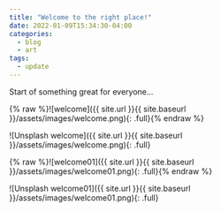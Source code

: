 ```yaml
---
title: "Welcome to the right place!"
date: 2022-01-09T15:34:30-04:00
categories:
  - blog
  - art
tags:
  - update
---
```


Start of something great for everyone...


{% raw %}![welcome]({{ site.url }}{{ site.baseurl }}/assets/images/welcome.png){: .full}{% endraw %}

![Unsplash welcome]({{ site.url }}{{ site.baseurl }}/assets/images/welcome.png){: .full}

{% raw %}![welcome01]({{ site.url }}{{ site.baseurl }}/assets/images/welcome01.png){: .full}{% endraw %}

![Unsplash welcome01]({{ site.url }}{{ site.baseurl }}/assets/images/welcome01.png){: .full}
